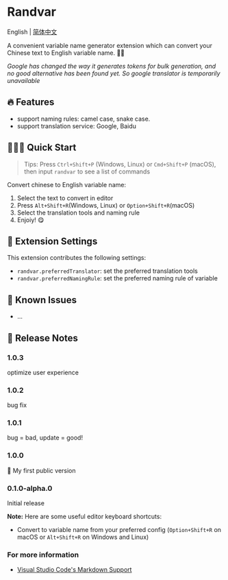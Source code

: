 # Randvar
English | [简体中文](https://github.com/El-Chiang/randvar/blob/main/README.zh-CN.md)

A convenient variable name generator extension which can convert your Chinese text to English variable name. 👍🏻

*Google has changed the way it generates tokens for bulk generation, and no good alternative has been found yet.
So google translator is temporarily unavailable*

## 🔥 Features
- support naming rules: camel case, snake case.
- support translation service: Google, Baidu

## 👩🏻‍💻 Quick Start
> Tips: Press `Ctrl+Shift+P` (Windows, Linux) or `Cmd+Shift+P` (macOS), then input `randvar` to see a list of commands

Convert chinese to English variable name:
1. Select the text to convert in editor
2. Press `Alt+Shift+R`(Windows, Linux) or `Option+Shift+R`(macOS)
3. Select the translation tools and naming rule
4. Enjoiy! 😋

## 🔧 Extension Settings

This extension contributes the following settings:

* `randvar.preferredTranslator`: set the preferred translation tools
* `randvar.preferredNamingRule`: set the preferred naming rule of variable

## 🤔 Known Issues
- ...

## 🥳 Release Notes
### 1.0.3
optimize user experience

### 1.0.2
bug fix

### 1.0.1
bug = bad, update = good!

### 1.0.0
🎉 My first public version

### 0.1.0-alpha.0
Initial release

**Note:** Here are some useful editor keyboard shortcuts:

* Convert to variable name from your preferred config (`Option+Shift+R` on macOS or `Alt+Shift+R` on Windows and Linux)

### For more information

* [Visual Studio Code's Markdown Support](http://code.visualstudio.com/docs/languages/markdown)



